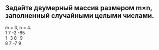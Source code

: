 ## Задайте двумерный массив размером m×n, заполненный случайными целыми числами.

m = 3, n = 4.  
1 7 -2 -85  
1 -3 8 -9  
8 7 -7 9